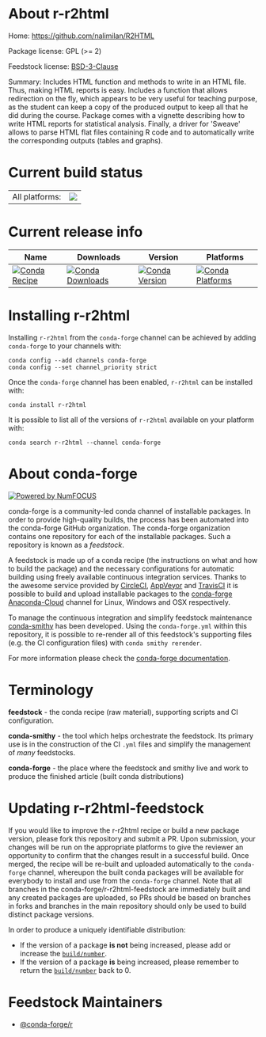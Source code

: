 About r-r2html
==============

Home: https://github.com/nalimilan/R2HTML

Package license: GPL (>= 2)

Feedstock license: [BSD-3-Clause](https://github.com/conda-forge/r-r2html-feedstock/blob/master/LICENSE.txt)

Summary: Includes HTML function and methods to write in an HTML file. Thus, making HTML reports is easy. Includes a function that allows redirection on the fly, which appears to be very useful for teaching purpose, as the student can keep a copy of the produced output to keep all that he did during the course. Package comes with a vignette describing how to write HTML reports for statistical analysis. Finally, a driver for 'Sweave' allows to parse HTML flat files containing R code and to automatically write the corresponding outputs (tables and graphs).

Current build status
====================


<table><tr><td>All platforms:</td>
    <td>
      <a href="https://dev.azure.com/conda-forge/feedstock-builds/_build/latest?definitionId=1498&branchName=master">
        <img src="https://dev.azure.com/conda-forge/feedstock-builds/_apis/build/status/r-r2html-feedstock?branchName=master">
      </a>
    </td>
  </tr>
</table>

Current release info
====================

| Name | Downloads | Version | Platforms |
| --- | --- | --- | --- |
| [![Conda Recipe](https://img.shields.io/badge/recipe-r--r2html-green.svg)](https://anaconda.org/conda-forge/r-r2html) | [![Conda Downloads](https://img.shields.io/conda/dn/conda-forge/r-r2html.svg)](https://anaconda.org/conda-forge/r-r2html) | [![Conda Version](https://img.shields.io/conda/vn/conda-forge/r-r2html.svg)](https://anaconda.org/conda-forge/r-r2html) | [![Conda Platforms](https://img.shields.io/conda/pn/conda-forge/r-r2html.svg)](https://anaconda.org/conda-forge/r-r2html) |

Installing r-r2html
===================

Installing `r-r2html` from the `conda-forge` channel can be achieved by adding `conda-forge` to your channels with:

```
conda config --add channels conda-forge
conda config --set channel_priority strict
```

Once the `conda-forge` channel has been enabled, `r-r2html` can be installed with:

```
conda install r-r2html
```

It is possible to list all of the versions of `r-r2html` available on your platform with:

```
conda search r-r2html --channel conda-forge
```


About conda-forge
=================

[![Powered by NumFOCUS](https://img.shields.io/badge/powered%20by-NumFOCUS-orange.svg?style=flat&colorA=E1523D&colorB=007D8A)](http://numfocus.org)

conda-forge is a community-led conda channel of installable packages.
In order to provide high-quality builds, the process has been automated into the
conda-forge GitHub organization. The conda-forge organization contains one repository
for each of the installable packages. Such a repository is known as a *feedstock*.

A feedstock is made up of a conda recipe (the instructions on what and how to build
the package) and the necessary configurations for automatic building using freely
available continuous integration services. Thanks to the awesome service provided by
[CircleCI](https://circleci.com/), [AppVeyor](https://www.appveyor.com/)
and [TravisCI](https://travis-ci.com/) it is possible to build and upload installable
packages to the [conda-forge](https://anaconda.org/conda-forge)
[Anaconda-Cloud](https://anaconda.org/) channel for Linux, Windows and OSX respectively.

To manage the continuous integration and simplify feedstock maintenance
[conda-smithy](https://github.com/conda-forge/conda-smithy) has been developed.
Using the ``conda-forge.yml`` within this repository, it is possible to re-render all of
this feedstock's supporting files (e.g. the CI configuration files) with ``conda smithy rerender``.

For more information please check the [conda-forge documentation](https://conda-forge.org/docs/).

Terminology
===========

**feedstock** - the conda recipe (raw material), supporting scripts and CI configuration.

**conda-smithy** - the tool which helps orchestrate the feedstock.
                   Its primary use is in the construction of the CI ``.yml`` files
                   and simplify the management of *many* feedstocks.

**conda-forge** - the place where the feedstock and smithy live and work to
                  produce the finished article (built conda distributions)


Updating r-r2html-feedstock
===========================

If you would like to improve the r-r2html recipe or build a new
package version, please fork this repository and submit a PR. Upon submission,
your changes will be run on the appropriate platforms to give the reviewer an
opportunity to confirm that the changes result in a successful build. Once
merged, the recipe will be re-built and uploaded automatically to the
`conda-forge` channel, whereupon the built conda packages will be available for
everybody to install and use from the `conda-forge` channel.
Note that all branches in the conda-forge/r-r2html-feedstock are
immediately built and any created packages are uploaded, so PRs should be based
on branches in forks and branches in the main repository should only be used to
build distinct package versions.

In order to produce a uniquely identifiable distribution:
 * If the version of a package **is not** being increased, please add or increase
   the [``build/number``](https://docs.conda.io/projects/conda-build/en/latest/resources/define-metadata.html#build-number-and-string).
 * If the version of a package **is** being increased, please remember to return
   the [``build/number``](https://docs.conda.io/projects/conda-build/en/latest/resources/define-metadata.html#build-number-and-string)
   back to 0.

Feedstock Maintainers
=====================

* [@conda-forge/r](https://github.com/conda-forge/r/)

